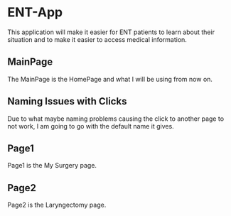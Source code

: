 # ENT-App
This application will make it easier for ENT patients to learn about their situation and to make it easier to access medical information.

## MainPage

The MainPage is the HomePage and what I will be using from now on.

## Naming Issues with Clicks

Due to what maybe naming problems causing the click to another page to not work, I am going to go with the default name it gives.

## Page1

Page1 is the My Surgery page.

## Page2

Page2 is the Laryngectomy page.

